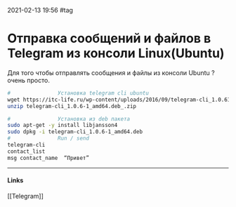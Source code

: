 2021-02-13 19:56
#tag
# Отправка сообщений и файлов в Telegram из консоли Linux(Ubuntu)
Для того чтобы отправлять сообщения и файлы из консоли Ubuntu ? очень просто.
```bash  
#      			Установка telegram cli ubuntu
wget https://itc-life.ru/wp-content/uploads/2016/09/telegram-cli_1.0.61_amd64.deb_.zip
unzip telegram-cli_1.0.6-1_amd64.deb_.zip
```
```bash
# 				Установка из deb пакета
sudo apt-get -y install libjansson4
sudo dpkg -i telegram-cli_1.0.6-1_amd64.deb
# 				Run / send
telegram-cli
contact_list
msg contact_name  “Привет”
```
_____________
#### Links
[[Telegram]]